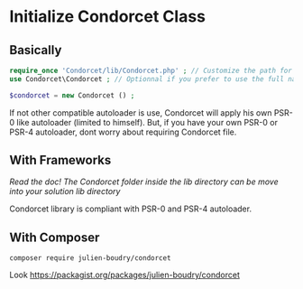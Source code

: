 # Initialize Condorcet Class

## Basically
```php
require_once 'Condorcet/lib/Condorcet.php' ; // Customize the path for your use.
use Condorcet\Condorcet ; // Optionnal if you prefer to use the full namespace length

$condorcet = new Condorcet () ;
```

If not other compatible autoloader is use, Condorcet will apply his own PSR-0 like autoloader (limited to himself). But, if you have your own PSR-0 or PSR-4 autoloader, dont worry about requiring Condorcet file.

## With Frameworks
*Read the doc! The Condorcet folder inside the lib directory can be move into your solution lib directory*

Condorcet library is compliant with PSR-0 and PSR-4 autoloader.

## With Composer
`composer require julien-boudry/condorcet`

Look https://packagist.org/packages/julien-boudry/condorcet  